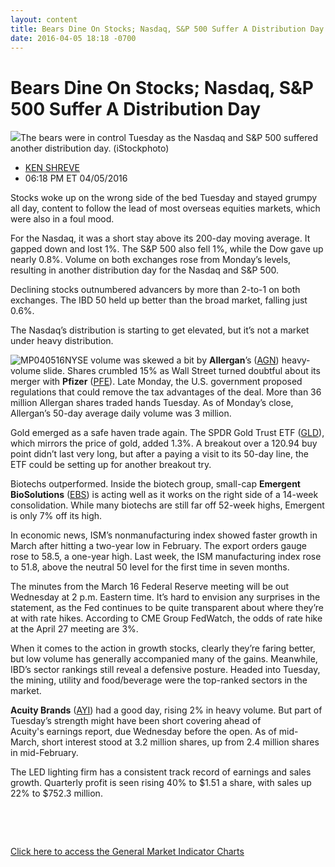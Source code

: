 ```yaml
---
layout: content
title: Bears Dine On Stocks; Nasdaq, S&P 500 Suffer A Distribution Day
date: 2016-04-05 18:18 -0700
---
```



Bears Dine On Stocks; Nasdaq, S&P 500 Suffer A Distribution Day
================================================================


![](https://www.investors.com/wp-content/uploads/2016/04/BIGPIC-040516-iStock.jpg)The bears were in control Tuesday as the Nasdaq and S&P 500 suffered another distribution day. (iStockphoto)



* [KEN SHREVE](https://www.investors.com/author/shrevek/ "Posts by KEN SHREVE")
* 06:18 PM ET 04/05/2016




Stocks woke up on the wrong side of the bed Tuesday and stayed grumpy all day, content to follow the lead of most overseas equities markets, which were also in a foul mood.


For the Nasdaq, it was a short stay above its 200-day moving average. It gapped down and lost 1%. The S&P 500 also fell 1%, while the Dow gave up nearly 0.8%. Volume on both exchanges rose from Monday’s levels, resulting in another distribution day for the Nasdaq and S&P 500.


Declining stocks outnumbered advancers by more than 2-to-1 on both exchanges. The IBD 50 held up better than the broad market, falling just 0.6%.


The Nasdaq’s distribution is starting to get elevated, but it’s not a market under heavy distribution.


![MP040516](https://www.investors.com/wp-content/uploads/2016/04/MP040516-604x1024.jpg)NYSE volume was skewed a bit by **Allergan**’s ([AGN](https://research.investors.com/quote.aspx?symbol=AGN)) heavy-volume slide. Shares crumbled 15% as Wall Street turned doubtful about its merger with **Pfizer** ([PFE](https://research.investors.com/quote.aspx?symbol=PFE)). Late Monday, the U.S. government proposed regulations that could remove the tax advantages of the deal. More than 36 million Allergan shares traded hands Tuesday. As of Monday’s close, Allergan’s 50-day average daily volume was 3 million.


Gold emerged as a safe haven trade again. The SPDR Gold Trust ETF ([GLD](https://research.investors.com/quote.aspx?symbol=GLD)), which mirrors the price of gold, added 1.3%. A breakout over a 120.94 buy point didn’t last very long, but after a paying a visit to its 50-day line, the ETF could be setting up for another breakout try.


Biotechs outperformed. Inside the biotech group, small-cap **Emergent BioSolutions** ([EBS](https://research.investors.com/quote.aspx?symbol=EBS)) is acting well as it works on the right side of a 14-week consolidation. While many biotechs are still far off 52-week highs, Emergent is only 7% off its high.


In economic news, ISM’s nonmanufacturing index showed faster growth in March after hitting a two-year low in February. The export orders gauge rose to 58.5, a one-year high. Last week, the ISM manufacturing index rose to 51.8, above the neutral 50 level for the first time in seven months.


The minutes from the March 16 Federal Reserve meeting will be out Wednesday at 2 p.m. Eastern time. It’s hard to envision any surprises in the statement, as the Fed continues to be quite transparent about where they’re at with rate hikes. According to CME Group FedWatch, the odds of rate hike at the April 27 meeting are 3%.


When it comes to the action in growth stocks, clearly they’re faring better, but low volume has generally accompanied many of the gains. Meanwhile, IBD’s sector rankings still reveal a defensive posture. Headed into Tuesday, the mining, utility and food/beverage were the top-ranked sectors in the market.


**Acuity Brands** ([AYI](https://research.investors.com/quote.aspx?symbol=AYI)) had a good day, rising 2% in heavy volume. But part of Tuesday’s strength might have been short covering ahead of Acuity's earnings report, due Wednesday before the open. As of mid-March, short interest stood at 3.2 million shares, up from 2.4 million shares in mid-February.


The LED lighting firm has a consistent track record of earnings and sales growth. Quarterly profit is seen rising 40% to $1.51 a share, with sales up 22% to $752.3 million.


 


 


[Click here to access the General Market Indicator Charts](https://www.investors.com/wp-content/uploads/2016/04/GMI_040616.pdf)




